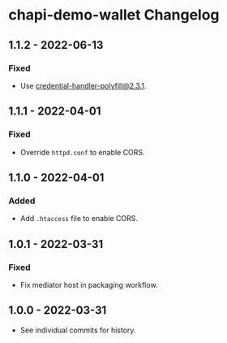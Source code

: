 # chapi-demo-wallet Changelog

## 1.1.2 - 2022-06-13

### Fixed
- Use credential-handler-polyfill@2.3.1.

## 1.1.1 - 2022-04-01

### Fixed
- Override `httpd.conf` to enable CORS.

## 1.1.0 - 2022-04-01

### Added
- Add `.htaccess` file to enable CORS.

## 1.0.1 - 2022-03-31

### Fixed
- Fix mediator host in packaging workflow.

## 1.0.0 - 2022-03-31

- See individual commits for history.
